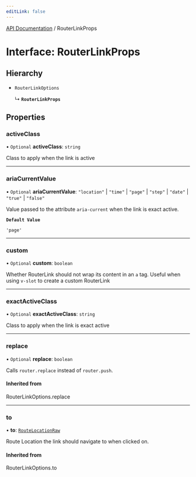 ```yaml
---
editLink: false
---
```


[API Documentation](../index.md) / RouterLinkProps

# Interface: RouterLinkProps

## Hierarchy

- `RouterLinkOptions`

  ↳ **`RouterLinkProps`**

## Properties

### activeClass

• `Optional` **activeClass**: `string`

Class to apply when the link is active

___

### ariaCurrentValue

• `Optional` **ariaCurrentValue**: ``"location"`` \| ``"time"`` \| ``"page"`` \| ``"step"`` \| ``"date"`` \| ``"true"`` \| ``"false"``

Value passed to the attribute `aria-current` when the link is exact active.

**`Default Value`**

`'page'`

___

### custom

• `Optional` **custom**: `boolean`

Whether RouterLink should not wrap its content in an `a` tag. Useful when
using `v-slot` to create a custom RouterLink

___

### exactActiveClass

• `Optional` **exactActiveClass**: `string`

Class to apply when the link is exact active

___

### replace

• `Optional` **replace**: `boolean`

Calls `router.replace` instead of `router.push`.

#### Inherited from

RouterLinkOptions.replace

___

### to

• **to**: [`RouteLocationRaw`](../index.md#RouteLocationRaw)

Route Location the link should navigate to when clicked on.

#### Inherited from

RouterLinkOptions.to
